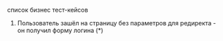список бизнес тест-кейсов
1) Пользователь зашёл на страницу без параметров для редиректа - он получил форму логина (*)
